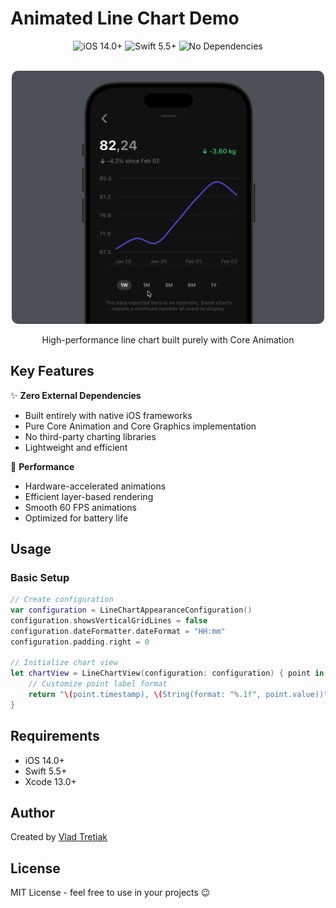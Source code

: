 # Animated Line Chart Demo

<div align="center">
  <img src="https://img.shields.io/badge/iOS-14.0%2B-blue" alt="iOS 14.0+"/>
  <img src="https://img.shields.io/badge/Swift-5.5%2B-orange" alt="Swift 5.5+"/>
  <img src="https://img.shields.io/badge/Dependencies-None-green" alt="No Dependencies"/>
  <br><br>
  
  <img src="demo.gif" 
       width="500"
       style="border-radius: 10px"
       alt="Chart Demo Animation"/>
  
  <p>High-performance line chart built purely with Core Animation</p>
</div>

## Key Features
✨ **Zero External Dependencies**
- Built entirely with native iOS frameworks
- Pure Core Animation and Core Graphics implementation
- No third-party charting libraries
- Lightweight and efficient

🚀 **Performance**
- Hardware-accelerated animations
- Efficient layer-based rendering
- Smooth 60 FPS animations
- Optimized for battery life

## Usage

### Basic Setup
```swift
// Create configuration
var configuration = LineChartAppearanceConfiguration()
configuration.showsVerticalGridLines = false
configuration.dateFormatter.dateFormat = "HH:mm"
configuration.padding.right = 0

// Initialize chart view
let chartView = LineChartView(configuration: configuration) { point in
    // Customize point label format
    return "\(point.timestamp), \(String(format: "%.1f", point.value))"
}
```

## Requirements
- iOS 14.0+
- Swift 5.5+
- Xcode 13.0+

## Author
Created by [Vlad Tretiak](https://www.linkedin.com/in/vlad-tretyak/)

## License
MIT License - feel free to use in your projects 😉

